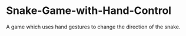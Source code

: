 # Snake-Game-with-Hand-Control
A game which uses hand gestures to change the direction of the snake. 

